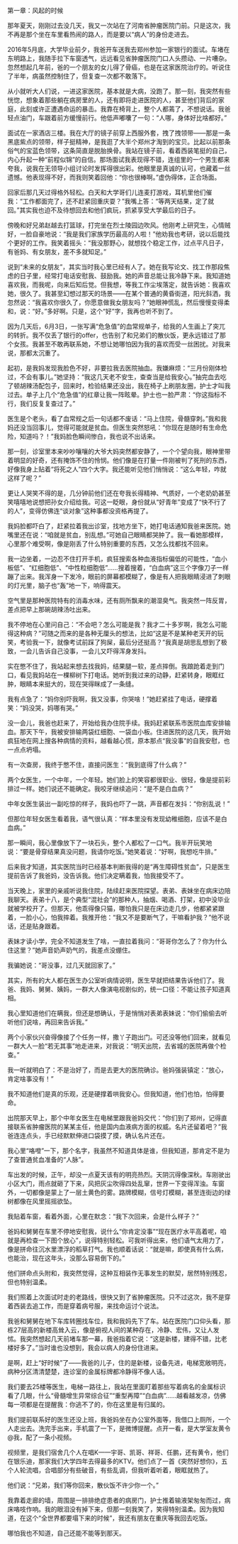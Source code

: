 第一章：风起的时候

那年夏天，刚刚过去没几天，我又一次站在了河南省肿瘤医院门前。只是这次，我不再是那个坐在车里看热闹的路人，而是要以“病人”的身份走进去。

2016年5月底，大学毕业前夕，我爸开车送我去郑州参加一家银行的面试。车堵在东明路上，我随手拉下车窗透气，远远看见省肿瘤医院门口人头攒动、一片嘈杂。忽然想起几年前，爸的一个朋友的女儿得了骨癌，也是在这家医院治疗的。听说住了半年，病虽然控制住了，但复查一次都不敢落下。

从小就听大人们说，一进这家医院，基本就是大病，没跑了。那一刻，我突然有些恍惚，想象着那些躺在病房里的人，还有即将走进医院的人，甚至他们背后的家庭，此刻或许正遭遇命运的暴击。我靠在椅背上，整个人都蔫了，不想说话。我爸轻点油门，车跟着前方缓慢前行。他低声嘟囔了一句：“人哪，身体好比啥都好。”

面试在一家酒店三楼。我在大厅的镜子前穿上西服外套，拽了拽领带——那是一条黑底紫点的领带，样子挺精神，是我逛了大半个郑州才淘到的宝贝。比起以前那条俗气的宝蓝色领带，这条简直是脱胎换骨。我站在镜子前，看着西装笔挺的自己，内心升起一种“前程似锦”的自信。那场面试我表现得不错，连组里的一个男生都来夸我，说我在无领导小组讨论时发挥得很出彩。他眼里是真诚的认可，也藏着一丝遗憾。他表现得不好，而我则笑着回他：“你也很棒啊。”虚伪得体，正合场面。

回家后那几天过得格外轻松。白天和大学哥们儿连麦打游戏，耳机里他们催我：“工作都面完了，还不赶紧回重庆耍？”我嘴上答：“等两天结果，定了就回。”其实我也迫不及待想回去和他们疯玩，抓紧享受大学最后的日子。

傍晚和好兄弟赵越去打篮球，打完坐在烈士陵园边吹风。他刚考上研究生，心情贼好，一脸自豪地说：“我是我们家族学历最高的人啦！”他劝我也考研，说以后能找个更好的工作。我笑着摇头：“我没那野心，就想找个稳定工作，过点平凡日子，有爸妈、有女朋友，差不多就知足。”

说到“未来的女朋友”，其实当时我心里已经有人了。她在我写论文、找工作那段焦虑的日子里，经常打电话安慰我、鼓励我。她的声音总能让我冷静下来。我知道她喜欢我，而我呢，向来后知后觉。但我想，等我工作尘埃落定，就告诉她：我喜欢她，很久了。我甚至幻想过那天的场景——在某个普通的黄昏街道，阳光斜洒，我忽然说：“我喜欢你很久了，你愿意做我女朋友吗？”她眼神慌乱，然后慢慢变得柔和，说：“好。”多好啊。只是，这个“好”字，我再也听不到了。

因为几天后，6月3日，一张写满“危急值”的血常规单子，给我的人生画上了突兀的转折。我不仅丢了银行的offer，也告别了和兄弟们的散伙饭，更永远错过了那个女孩。我甚至不敢再联系她，不想让她哪怕因为我的喜欢而受一丝困扰。对我来说，那都太沉重了。

起初，是我妈发现我脸色不好，非要拉我去医院抽血。我嫌麻烦：“三月份刚体检过，不会有事儿。”她坚持：“我这几天老不安生，查查当是给我安心。”抽完血去吃了顿胡辣汤配包子，回来时，检验结果还没出，我在椅子上刷朋友圈，护士才叫我过去。单子上几个“危急值”的红章让我一阵眩晕。护士也一脸严肃：“你这指标不行，我们反复复查过了。”

医生是个老头，看了血常规之后一句话都不废话：“马上住院，骨髓穿刺。”我和我妈还没当回事儿，觉得可能就是贫血。但医生突然怒吼：“你现在是随时有生命危险，知道吗？！”我妈脸色瞬间惨白，我也说不出话来。

那一刻，诊室里本来吵吵嚷嚷的大爷大妈突然都安静了，一个个望向我，眼神里带着明显的好奇，还有掩饰不住的怜悯。他们像是在打量一件刚被判了死刑的东西，好像我身上贴着“将死之人”四个大字。我还能听见他们悄悄说：“这么年轻，咋就这样了呢？”

更让人哭笑不得的是，几分钟前他们还在夸我长得精神、气质好，一个老奶奶甚至笑嘻嘻地说想把孙女介绍给我。可这一眨眼，身份就从“好青年”变成了“快不行了的人”，变得仿佛连“谈对象”这种事都没资格再提了。

我妈脸都吓白了，赶紧拉着我出诊室，找地方坐下，她打电话通知我爸来医院。她嘴里还在说：“咱就是贫血，别乱想。”可她自己眼睛都哭肿了。我一看她那模样，心里那个难受啊，像是刚丢了什么特别重要的东西，又怎么找都找不回来。

我一边坐着，一边忍不住打开手机，疯狂搜索各种血液指标偏低的可能性，“血小板低”、“红细胞低”、“中性粒细胞低”……搜着搜着，“白血病”这三个字像刀子一样蹦了出来。我浑身一下发冷，眼前的屏幕都模糊了，像是有人把我眼睛浸进了刺眼的灯光里，脑子也“轰”地一下，响得震天。

空气里是那种医院特有的消毒水味，还有厕所飘来的潮湿臭气。我突然一阵反胃，差点把早上那碗胡辣汤吐出来。

我不停地在心里问自己：“不会吧？怎么可能是我？我才二十多岁啊，我怎么可能得这种病？”可随之而来的是各种无厘头的想法，比如“这是不是某种老天开的玩笑，考验我一下，就像考试前踩了狗屎，最后分还挺高？”我真是胡思乱想到了极致，一会儿告诉自己没事，一会儿又吓得浑身发抖。

实在憋不住了，我站起来想去找我妈，结果腿一软，差点摔倒。我踉跄着走到门口，看见我妈站在一棵柳树下打电话。她听到我过来的动静，赶紧转身，眼眶红肿，眼睛本来挺大的，现在哭得眯成了一条缝。

我有点急了：“妈你别吓我啊，我又没事，你哭啥！”她赶紧挂了电话，硬撑着笑：“妈没哭，妈哪有哭。”

没一会儿，我爸也赶来了，开始给我办住院手续。我妈赶紧联系市医院血库安排输血。那天下午，我被安排输两袋红细胞、一袋血小板。住进医院的这几天，我开始疯狂地在网上搜各种病情的资料，越看越心慌，原本那点“我没事”的自我安慰，也一点点坍塌。

有一次查房，我终于憋不住，直接问医生：“我到底得了什么病？”

两个女医生，一个中年，一个年轻。她们脸上的笑容都很职业、很轻，像是提前彩排过一样。她们说还不能确定。我咬牙继续追问：“是不是白血病？”

中年女医生装出一副吃惊的样子，我妈也吓了一跳，声音都在发抖：“你别乱说！”

但那位年轻女医生看着我，语气很认真：“样本里没有发现幼稚细胞，应该不是白血病。”

那一瞬间，我心里像放下了一块石头，整个人都松了一口气。我半开玩笑地说：“要是骨穿结果真没问题，我请你吃饭。”她笑着说：“好啊，我想吃牛排。”

后来我才知道，其实医院当时已经基本判断我得的是“再生障碍性贫血”，只是医生提前告诉了我爸妈，没告诉我。他们决定瞒着我，怕我接受不了。

当天晚上，家里的亲戚听说我住院，陆续赶来医院探望。表弟、表妹坐在病床边陪我聊天。表弟十八，是个典型“混社会”的那种人，抽烟、喝酒、打架，初中没毕业就被学校开了。但那天，他乖得像只猫，哪怕我只是在床边走几步，他都紧紧跟着，一脸小心，怕我摔着。我推开他：“我又不是要断气了，干嘛看护我？”他不说话，还是贴身跟着。

表妹才读小学，完全不知道发生了啥，一直拉着我问：“哥哥你怎么了？你为什么住这里？”她声音奶声奶气的，我差点没绷住。

我骗她说：“哥没事，过几天就回家了。”

其实，所有的大人都在医生办公室听病情说明，医生早就把结果告诉他们了。我爸、我妈、舅舅、姨妈，一群大人像演电视剧似的，统一口径：不能让孩子知道真相。

我心里知道他们在瞒我，但还是想确认，于是悄悄对表弟表妹说：“你们偷偷去听听他们说啥，再回来告诉我。”

两个小家伙兴奋得像接了个任务一样，撒丫子跑出门。可还没等他们回来，就看见一群大人一脸“若无其事”地走进来，对我说：“明天出院，去省城的医院再做个检查。”

我一听就明白了：不是治好了，而是去更大的医院确诊。爸妈强装镇定：“放心，肯定啥事没有！”

我不知道他们是真的乐观，还是硬撑着哄我安心。但我知道，他们也怕，怕得要命。

出院那天早上，那个中年女医生在电梯里跟我爸妈交代：“你们到了郑州，记得直接联系省肿瘤医院的某某主任，他是国内血液病方面的权威。名片还留着吧？”我爸连连点头，手已经默默伸进口袋摸了摸，确认名片还在。

我心里“咯噔”一下，那个名字，我虽然不知道具体是谁，但我知道，那肯定不是为了查普通贫血准备的“人脉”。

车出发的时候，正午，却没一点夏天该有的明亮热烈。天阴沉得像深秋。车刚驶出小区大门，雨点就砸了下来，风把灰尘吹得四处乱窜，世界一下变得浑浊。车窗外，一切都像是蒙上了一层土黄色的雾。路牌模糊，信号灯模糊，甚至连街边的绿树都像在风里摇摇欲坠。

我贴着车窗，看着外面，心里在默念：“我下次回来，会是什么样子？”

爸妈和舅舅在车里不停地安慰我，说什么“你肯定没事”“现在医疗水平高着呢，咱就是再检查一下图个放心”，说得特别轻松。可我听得出来，他们语气太用力了，像是拼命往沉水里漂浮的稻草打气。我也顺着话说：“就是嘛，即使真有什么病，也能治，现在这年头，没那么容易倒下的。”

他们拼命点头附和，我突然觉得，这种互相装作无事发生的默契，居然特别残忍，但也特别温柔。

我们照着上次面试时走的老路线，很快又到了省肿瘤医院。只不过这次，我不是穿着西装去追工作，而是穿着病号服，来找命运讨个说法。

我爸和舅舅在地下车库转圈找车位，我和我妈先下了车。站在医院门口仰头看，那栋27层高的新楼高耸入云，像是俯视人间的某种存在，冷静、宏伟，又让人发怵。我突然想起几天前堵车那一幕，我爸指着它说：“这是新楼，建得不错，比老楼好多了。”当时谁也没想到，我会以病人的身份住进来。

是啊，赶上“好时候”了——我爸的儿子，住的是新楼，设备先进，电梯宽敞明亮，病种分区清清楚楚，连诊室的金属标牌都冷静得不像人话。

我们要去25楼等医生，电梯一路往上，我站在里面盯着那些写着病名的金属标识看了几眼，什么“骨髓增生异常综合征”“重型再障”“白血病”……越看越发凉，仿佛每一项都是在提醒我：你逃不了的，你在这里是有归属的。

我们提前联系好的医生还没上班，我爸妈坐在办公室外面等，我借口上厕所，一个人走出去。洗完手出来，手机震了一下，是微博提醒。点开一看，是大学室友黄令@我，配了一条小视频。

视频里，是我们宿舍几个人在唱K——宇哥、凯哥、祥哥、任鹏，还有黄令，他们在银乐迪，那家我们大学四年去得最多的KTV。他们点了一首《突然好想你》，五个人轮流唱，合唱部分有些破音，有些乱调，但我听着听着，眼眶就热了。

他们说：“兄弟，我们等你回来，散伙饭不许少你一个。”

我靠着走廊的墙，周围是一排排绝症患者的病房门，护士推着输液架匆匆而过，病床咯吱作响。我的眼泪没有掉下来，但那一刻我笑了，笑得特别温柔。因为我知道，在这个“全世界都要塌下来的时候”，我还有朋友在重庆等我回去吃饭。

哪怕我也不知道，自己还能不能等到那天。

